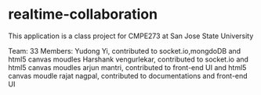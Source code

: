 realtime-collaboration
======================
This application is a class project for CMPE273 at San Jose State University

Team: 33
Members: 
Yudong Yi, contributed to socket.io,mongdoDB and html5 canvas moudles
Harshank vengurlekar, contributed to socket.io and html5 canvas moudles
arjun mantri, contributed to front-end UI and html5 canvas moudle
rajat nagpal, contributed to documentations and front-end UI
